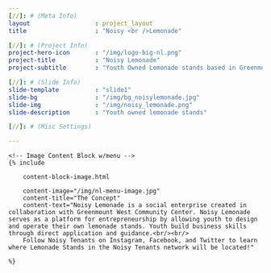 ```yaml
---
[//]: # (Meta Info)
layout 					: project_layout
title 					: "Noisy <br />Lemonade"

[//]: # (Project Info)
project-hero-icon 		: "/img/logo-big-nl.png"
project-title 			: "Noisy Lemonade"
project-subtitle 		: "Youth Owned Lemonade stands based in Greenmount West"

[//]: # (Slide Info)
slide-template 			: "slide1"
slide-bg				: "/img/bg_noisylemonade.jpg"
slide-img 				: "/img/noisy_lemonade.png"
slide-description 		: "Youth owned lemonade stands"

[//]: # (Misc Settings)

---
```

<div class="template_wrapper">

	<!-- Image Content Block w/menu -->
	{% include

		content-block-image.html 
		
		content-image="/img/nl-menu-image.jpg" 
		content-title="The Concept" 
		content-text="Noisy Lemonade is a social enterprise created in collaboration with Greenmount West Community Center. Noisy Lemonade serves as a platform for entrepreneurship by allowing youth to design and operate their own lemonade stands. Youth build business skills through direct application and guidance.<br/><br/>
		Follow Noisy Tenants on Instagram, Facebook, and Twitter to learn where Lemonade Stands in the Noisy Tenants network will be located!" 
		
	%}


</div>